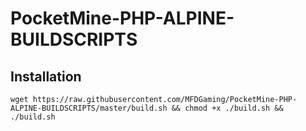 # PocketMine-PHP-ALPINE-BUILDSCRIPTS

## Installation
```
wget https://raw.githubusercontent.com/MFDGaming/PocketMine-PHP-ALPINE-BUILDSCRIPTS/master/build.sh && chmod +x ./build.sh && ./build.sh
```
